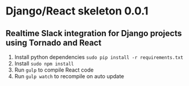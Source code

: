# Django/React skeleton 0.0.1
## Realtime Slack integration for Django projects using Tornado and React
1. Install python dependencies `sudo pip install -r requirements.txt`
2. Install `sudo npm install`
3. Run `gulp` to compile React code
4. Run `gulp watch` to recompile on auto update

